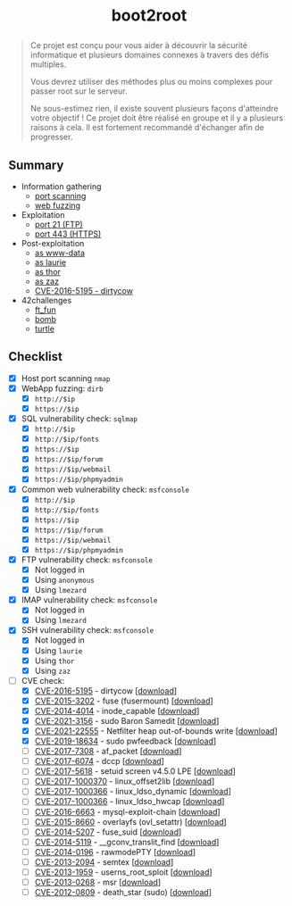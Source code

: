 # <p align="center">boot2root</p>
> Ce projet est conçu pour vous aider à découvrir la sécurité informatique et plusieurs domaines connexes à travers des défis multiples.
>
> Vous devrez utiliser des méthodes plus ou moins complexes pour passer root sur le serveur.
>
> Ne sous-estimez rien, il existe souvent plusieurs façons d'atteindre votre objectif ! Ce projet doit être réalisé en groupe et il y a plusieurs raisons à cela. Il est fortement recommandé d'échanger afin de progresser.

## Summary
- Information gathering
    * [port scanning](/1-information-gathering/nmap.md)
    * [web fuzzing](/1-information-gathering/dirb.md)
- Exploitation
    * [port 21 (FTP)](/2-exploitation/ftp.md)
    * [port 443 (HTTPS)](/2-exploitation/https.md)
- Post-exploitation
    * [as www-data](/3-post-exploitation/www-data.md)
    * [as laurie](/3-post-exploitation/laurie.md)
    * [as thor](/3-post-exploitation/thor.md)
    * [as zaz](/3-post-exploitation/zaz.md)
    * [CVE-2016-5195 - dirtycow](/3-post-exploitation/dirtycow.md)
- 42challenges
    * [ft_fun](/42challenges/ft_fun.md)
    * [bomb](/42challenges/bomb.md)
    * [turtle](/42challenges/turtle.md)

## Checklist
- [x] Host port scanning `nmap`
- [x] WebApp fuzzing: `dirb`
    * [x] `http://$ip`
    * [x] `https://$ip`
- [x] SQL vulnerability check: `sqlmap`
    * [x] `http://$ip`
    * [x] `http://$ip/fonts`
    * [x] `https://$ip`
    * [x] `https://$ip/forum`
    * [x] `https://$ip/webmail`
    * [x] `https://$ip/phpmyadmin`
- [x] Common web vulnerability check: `msfconsole`
    * [x] `http://$ip`
    * [x] `http://$ip/fonts`
    * [x] `https://$ip`
    * [x] `https://$ip/forum`
    * [x] `https://$ip/webmail`
    * [x] `https://$ip/phpmyadmin`
- [x] FTP vulnerability check: `msfconsole`
    * [x] Not logged in
    * [x] Using `anonymous`
    * [x] Using `lmezard`
- [x] IMAP vulnerability check: `msfconsole`
    * [x] Not logged in
    * [x] Using `lmezard`
- [x] SSH vulnerability check: `msfconsole`
    * [x] Not logged in
    * [x] Using `laurie`
    * [x] Using `thor`
    * [x] Using `zaz`
- [ ] CVE check:
    * [x] [CVE-2016-5195](https://github.com/dirtycow/dirtycow.github.io/wiki/VulnerabilityDetails) - dirtycow [[download](https://www.exploit-db.com/download/40839)]
    * [x] [CVE-2015-3202](http://seclists.org/oss-sec/2015/q2/520) - fuse (fusermount) [[download](https://www.exploit-db.com/download/37089)]
    * [x] [CVE-2014-4014](http://www.openwall.com/lists/oss-security/2014/06/10/4) - inode_capable [[download](https://www.exploit-db.com/download/33824)]
    * [x] [CVE-2021-3156](https://www.qualys.com/2021/01/26/cve-2021-3156/baron-samedit-heap-based-overflow-sudo.txt) - sudo Baron Samedit [[download](https://codeload.github.com/worawit/CVE-2021-3156/zip/main)]
    * [x] [CVE-2021-22555](https://github.com/google/security-research/blob/master/pocs/linux/cve-2021-22555/exploit.c) - Netfilter heap out-of-bounds write [[download](https://raw.githubusercontent.com/google/security-research/master/pocs/linux/cve-2021-22555/exploit.c)]
    * [x] [CVE-2019-18634](https://dylankatz.com/Analysis-of-CVE-2019-18634/) - sudo pwfeedback [[download](https://github.com/saleemrashid/sudo-cve-2019-18634/raw/master/exploit.c)]
    * [ ] [CVE-2017-7308](https://googleprojectzero.blogspot.com/2017/05/exploiting-linux-kernel-via-packet.html) - af_packet [[download](https://raw.githubusercontent.com/xairy/kernel-exploits/master/CVE-2017-7308/poc.c)]
    * [ ] [CVE-2017-6074](http://www.openwall.com/lists/oss-security/2017/02/22/3) - dccp [[download](https://www.exploit-db.com/download/41458)]
    * [ ] [CVE-2017-5618](https://seclists.org/oss-sec/2017/q1/184) - setuid screen v4.5.0 LPE [[download](https://www.exploit-db.com/download/https://www.exploit-db.com/exploits/41154)]
    * [ ] [CVE-2017-1000370](https://www.qualys.com/2017/06/19/stack-clash/stack-clash.txt) - linux_offset2lib [[download](https://www.qualys.com/2017/06/19/stack-clash/linux_offset2lib.c)]
    * [ ] [CVE-2017-1000366](https://www.qualys.com/2017/06/19/stack-clash/stack-clash.txt) - linux_ldso_dynamic [[download](https://www.qualys.com/2017/06/19/stack-clash/linux_ldso_dynamic.c)]
    * [ ] [CVE-2017-1000366](https://www.qualys.com/2017/06/19/stack-clash/stack-clash.txt) - linux_ldso_hwcap [[download](https://www.qualys.com/2017/06/19/stack-clash/linux_ldso_hwcap.c)]
    * [ ] [CVE-2016-6663](https://legalhackers.com/advisories/MySQL-Maria-Percona-PrivEscRace-CVE-2016-6663-5616-Exploit.html) - mysql-exploit-chain [[download](http://legalhackers.com/exploits/CVE-2016-6663/mysql-privesc-race.c)]
    * [ ] [CVE-2015-8660](http://www.halfdog.net/Security/2015/UserNamespaceOverlayfsSetuidWriteExec/) - overlayfs (ovl_setattr) [[download](https://www.exploit-db.com/download/39166)]
    * [ ] [CVE-2014-5207](https://www.exploit-db.com/exploits/34923/) - fuse_suid [[download](https://www.exploit-db.com/download/34923)]
    * [ ] [CVE-2014-5119](http://googleprojectzero.blogspot.com/2014/08/the-poisoned-nul-byte-2014-edition.html) - __gconv_translit_find [[download](https://gitlab.com/exploit-database/exploitdb-bin-sploits/-/raw/main/bin-sploits/34421.tar.gz)]
    * [ ] [CVE-2014-0196](http://blog.includesecurity.com/2014/06/exploit-walkthrough-cve-2014-0196-pty-kernel-race-condition.html) - rawmodePTY [[download](https://www.exploit-db.com/download/33516)]
    * [ ] [CVE-2013-2094](http://timetobleed.com/a-closer-look-at-a-recent-privilege-escalation-bug-in-linux-cve-2013-2094/) - semtex [[download](https://www.exploit-db.com/download/25444)]
    * [ ] [CVE-2013-1959](http://www.openwall.com/lists/oss-security/2013/04/29/1) - userns_root_sploit [[download](https://www.exploit-db.com/download/25450)]
    * [ ] [CVE-2013-0268](https://www.exploit-db.com/exploits/27297/) - msr [[download](https://www.exploit-db.com/download/27297)]
    * [ ] [CVE-2012-0809](http://seclists.org/fulldisclosure/2012/Jan/att-590/advisory_sudo.txt) - death_star (sudo) [[download](https://www.exploit-db.com/download/18436)]

